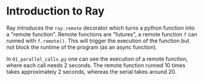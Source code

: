 

# Introduction to Ray


Ray introduces the `ray.remote` decorator which turns a python function into a "remote function".
Remote functions are "futures", a remote function `f` can runned with `f.remote()`.
This will trigger the execution of the function but not block the runtime of the program (as an async function).

In `01_parallel_calls.py` one can see the execution of a remote function, where each call needs 2 seconds.
The remote function runned 10 times takes approximately 2 seconds, whereas the serial takes around 20.
